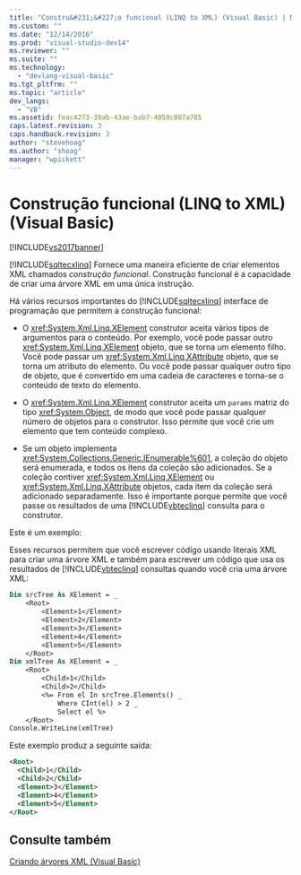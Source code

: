 ```yaml
---
title: "Constru&#231;&#227;o funcional (LINQ to XML) (Visual Basic) | Microsoft Docs"
ms.custom: ""
ms.date: "12/14/2016"
ms.prod: "visual-studio-dev14"
ms.reviewer: ""
ms.suite: ""
ms.technology: 
  - "devlang-visual-basic"
ms.tgt_pltfrm: ""
ms.topic: "article"
dev_langs: 
  - "VB"
ms.assetid: feac4273-39ab-43ae-bab7-4059c807a785
caps.latest.revision: 3
caps.handback.revision: 3
author: "stevehoag"
ms.author: "shoag"
manager: "wpickett"
---
```

# Constru&#231;&#227;o funcional (LINQ to XML) (Visual Basic)
[!INCLUDE[vs2017banner](../../../../csharp/includes/vs2017banner.md)]

[!INCLUDE[sqltecxlinq](../../../../csharp/programming-guide/concepts/linq/includes/sqltecxlinq_md.md)] Fornece uma maneira eficiente de criar elementos XML chamados *construção funcional*. Construção funcional é a capacidade de criar uma árvore XML em uma única instrução.  
  
 Há vários recursos importantes do [!INCLUDE[sqltecxlinq](../../../../csharp/programming-guide/concepts/linq/includes/sqltecxlinq_md.md)] interface de programação que permitem a construção funcional:  
  
-   O <xref:System.Xml.Linq.XElement> construtor aceita vários tipos de argumentos para o conteúdo. Por exemplo, você pode passar outro <xref:System.Xml.Linq.XElement> objeto, que se torna um elemento filho. Você pode passar um <xref:System.Xml.Linq.XAttribute> objeto, que se torna um atributo do elemento. Ou você pode passar qualquer outro tipo de objeto, que é convertido em uma cadeia de caracteres e torna\-se o conteúdo de texto do elemento.  
  
-   O <xref:System.Xml.Linq.XElement> construtor aceita um `params` matriz do tipo <xref:System.Object>, de modo que você pode passar qualquer número de objetos para o construtor. Isso permite que você crie um elemento que tem conteúdo complexo.  
  
-   Se um objeto implementa <xref:System.Collections.Generic.IEnumerable%601>, a coleção do objeto será enumerada, e todos os itens da coleção são adicionados. Se a coleção contiver <xref:System.Xml.Linq.XElement> ou <xref:System.Xml.Linq.XAttribute> objetos, cada item da coleção será adicionado separadamente. Isso é importante porque permite que você passe os resultados de uma [!INCLUDE[vbteclinq](../../../../csharp/includes/vbteclinq_md.md)] consulta para o construtor.  
  
 Este é um exemplo:  
  
 Esses recursos permitem que você escrever código usando literais XML para criar uma árvore XML e também para escrever um código que usa os resultados de [!INCLUDE[vbteclinq](../../../../csharp/includes/vbteclinq_md.md)] consultas quando você cria uma árvore XML:  
  
```vb  
Dim srcTree As XElement = _  
    <Root>  
        <Element>1</Element>  
        <Element>2</Element>  
        <Element>3</Element>  
        <Element>4</Element>  
        <Element>5</Element>  
    </Root>  
Dim xmlTree As XElement = _  
    <Root>  
        <Child>1</Child>  
        <Child>2</Child>  
        <%= From el In srcTree.Elements() _  
            Where CInt(el) > 2 _  
            Select el %>  
    </Root>  
Console.WriteLine(xmlTree)  
```  
  
 Este exemplo produz a seguinte saída:  
  
```xml  
<Root>  
  <Child>1</Child>  
  <Child>2</Child>  
  <Element>3</Element>  
  <Element>4</Element>  
  <Element>5</Element>  
</Root>  
```  
  
## Consulte também  
 [Criando árvores XML \(Visual Basic\)](../../../../visual-basic/programming-guide/concepts/linq/creating-xml-trees.md)